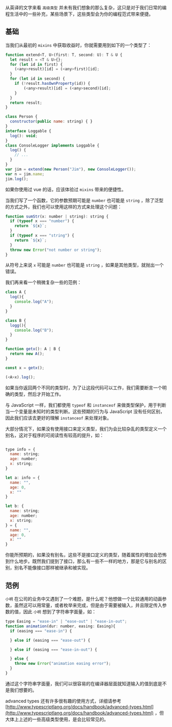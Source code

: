 从英译的文字来看 `高级类型` 并未有我们想象的那么复杂，这只是对于我们日常的编程生活中的一些补充，某些场景下，这些类型会为你的编程范式带来便捷。

## 基础

当我们从最初的 `mixins` 中获取收益时，你就需要用到如下的一个类型了：

```javascript
function extend<T, U>(first: T, second: U): T & U {
  let result = <T & U>{};
  for (let id in first) {
    (<any>result)[id] = (<any>first)[id];
  }
  for (let id in second) {
    if (!result.hasOwnProperty(id)) {
        (<any>result)[id] = (<any>second)[id];
    }
  }
  return result;
}

class Person {
  constructor(public name: string) { }
}
interface Loggable {
  log(): void;
}
class ConsoleLogger implements Loggable {
  log() {
    // ...
  }
}
var jim = extend(new Person("Jim"), new ConsoleLogger());
var n = jim.name;
jim.log();
```

如果你使用过 vue 的话，应该体验过 `mixins` 带来的便捷性。

当我们写了一个函数，它的参数预期可能是 `number` 也可能是 `string` ，除了泛型的方式之外，我们也可以使用这样的方式来处理这个问题：

```javascript
function sumStr(x: number | string): string {
  if (typeof x === "number") {
    return `${x}`;
  }
  if (typeof x === "string") {
    return `${x}`;
  }
  throw new Error("not number or string");
}
```

从符号上来说 `x` 可能是 `number` 也可能是 `string` ，如果是其他类型，就抛出一个错误。

我们再来看一个稍微复杂一些的范例：

```javascript
class A {
  log(){
    console.log("A");
  }
}

class B {
  logg(){
    console.log("B");
  }
}

function getx(): A | B {
  return new A();
}

const x = getx();

(<A>x).log();
```

如果当你返回两个不同的类型时，为了让这段代码可以工作，我们需要断言一个明确的类型，然后才开始工作。

与 JavaScript 一样，我们都使用 `typeof` 和 `instanceof` 来做类型保护，用于判断当一个变量是未知时的类型判断。这些预期的行为与 JavaScript 没有任何区别，因此我们应该去更好的理解 `instanceof` 来处理对象。

大部分情况下，如果没有使用接口来定义类型，我们为会比较杂乱的类型定义一个别名，这对于程序的可阅读性有较高的提升，如：

```javascript

type info = {
  name: string;
  age: number;
  x: string;
}

let a: info = {
  name: "",
  age: 0,
  x: ""
}

let b: {
  name: string;
  age: number;
  x: string;
} = {
  name: "",
  age: 0,
  x: ""
}
```

你能所预期的，如果没有别名，这些不是接口定义的类型，随着属性的增加会恐怖到什么地步。既然我们提到了接口，那么有一些不一样的地方，那是它与别名的区别，别名不能像接口那样被继承和被实现。 

## 范例

`小明` 在公司的业务中又遇到了一个难题，是什么呢？他想做一个比较通用的动画参数，虽然这可以用常量，或者枚举来完成，但是由于需要被输入，并且限定传入参数的值，因此 `小明` 想到了字符串字面量，如：

```javascript
type Easing = "ease-in" | "ease-out" | "ease-in-out";
function animation(dur: number, easing: Easing){
  if (easing === "ease-in") {

  } else if (easing === "ease-out") {

  } else if (easing === "ease-in-out") {

  } else {
    throw new Error("animation easing error");
  }
}
```

通过这个字符串字面量，我们可以很容易的在编译器层面就知道输入的值到底是不是我们想要的。

advanced types 还有许多很有趣的使用方式，详细请参考 [http://www.typescriptlang.org/docs/handbook/advanced-types.html](http://www.typescriptlang.org/docs/handbook/advanced-types.html) ，但大体上上述的一些高级类型使用，是会比较常见的。